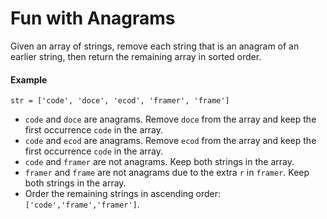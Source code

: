 # Fun with Anagrams

Given an array of strings, remove each string that is an anagram of an earlier string, then return the remaining array in sorted order.

#### Example

```str = ['code', 'doce', 'ecod', 'framer', 'frame']```

* ```code``` and ```doce``` are anagrams. Remove ```doce``` from the array and keep the first occurrence ```code``` in the array.
* ```code``` and ```ecod``` are anagrams. Remove ```ecod``` from the array and keep the first occurrence ```code``` in the array.
* ```code``` and ```framer``` are not anagrams. Keep both strings in the array.
* ```framer``` and ```frame``` are not anagrams due to the extra ```r``` in ```framer```. Keep both strings in the array.
* Order the remaining strings in ascending order: ```['code','frame','framer']```.
